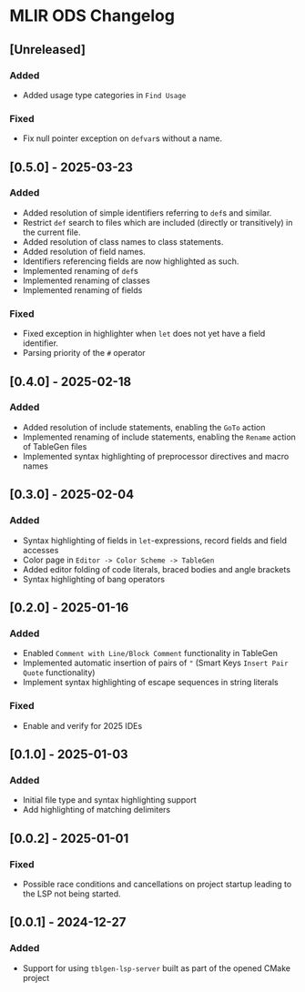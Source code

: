 <!-- Keep a Changelog guide -> https://keepachangelog.com -->

# MLIR ODS Changelog

## [Unreleased]
### Added
- Added usage type categories in `Find Usage`
### Fixed
- Fix null pointer exception on `defvar`s without a name.

## [0.5.0] - 2025-03-23
### Added
- Added resolution of simple identifiers referring to `def`s and similar.
- Restrict `def` search to files which are included (directly or transitively) in the current file.
- Added resolution of class names to class statements.
- Added resolution of field names.
- Identifiers referencing fields are now highlighted as such.
- Implemented renaming of `def`s
- Implemented renaming of classes
- Implemented renaming of fields
### Fixed
- Fixed exception in highlighter when `let` does not yet have a field identifier.
- Parsing priority of the `#` operator

## [0.4.0] - 2025-02-18
### Added
- Added resolution of include statements, enabling the `GoTo` action 
- Implemented renaming of include statements, enabling the `Rename` action of TableGen files
- Implemented syntax highlighting of preprocessor directives and macro names

## [0.3.0] - 2025-02-04
### Added
- Syntax highlighting of fields in `let`-expressions, record fields and field accesses
- Color page in `Editor -> Color Scheme -> TableGen` 
- Added editor folding of code literals, braced bodies and angle brackets   
- Syntax highlighting of bang operators

## [0.2.0] - 2025-01-16
### Added
- Enabled `Comment with Line/Block Comment` functionality in TableGen
- Implemented automatic insertion of pairs of `"` (Smart Keys `Insert Pair Quote` functionality)
- Implement syntax highlighting of escape sequences in string literals
### Fixed
- Enable and verify for 2025 IDEs

## [0.1.0] - 2025-01-03
### Added
- Initial file type and syntax highlighting support
- Add highlighting of matching delimiters

## [0.0.2] - 2025-01-01
### Fixed
- Possible race conditions and cancellations on project startup leading to the LSP not being started.

## [0.0.1] - 2024-12-27
### Added
- Support for using `tblgen-lsp-server` built as part of the opened CMake project
